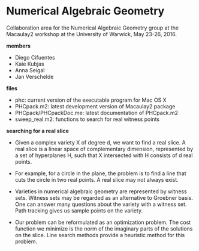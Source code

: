# Numerical Algebraic Geometry
Collaboration area for the Numerical Algebraic Geometry group
at the Macaulay2 workshop at the University of Warwick, May 23-26, 2016.

**members**

* Diego Cifuentes
* Kaie Kubjas
* Anna Seigal
* Jan Verschelde

**files**

- phc: current version of the executable program for Mac OS X
- PHCpack.m2: latest development version of Macaulay2 package
- PHCpack/PHCpackDoc.me: latest documentation of PHCpack.m2
- sweep_real.m2: functions to search for real witness points 

**searching for a real slice**

* Given a complex variety X of degree d,
  we want to find a real slice.
  A real slice is a linear space of complementary dimension,
  represented by a set of hyperplanes H, 
  such that X intersected with H consists of d real points.

* For example, for a circle in the plane, the problem
  is to find a line that cuts the circle in two real points.
  A real slice may not always exist.

* Varieties in numerical algebraic geometry are represented by witness sets.
  Witness sets may be regarded as an alternative to Groebner basis.
  One can answer many questions about the variety with a witness set.
  Path tracking gives us sample points on the variety.

* Our problem can be reformulated as an optimization problem.
  The cost function we minimize is the norm of the imaginary
  parts of the solutions on the slice.
  Line search methods provide a heuristic method for this problem.
